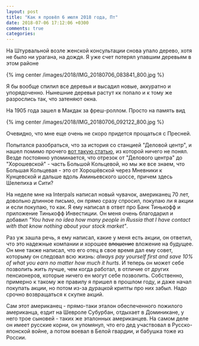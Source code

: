 ```yaml
---
layout: post
title: "Как я провёл 6 июля 2018 года, Пт"
date: 2018-07-06 17:12:06 +0300
comments: true
categories: 
---
```

На Штурвальной возле женской консультации снова упало дерево, хотя не было ни урагана, на дождя. Я уже счет потерял упавшим деревьям в этом районе

{% img center /images/2018/IMG_20180706_083841_800.jpg %}

Я бы вообще спилил все деревья и высадил новые, аккуратно и упорядоченно. Нынешние деревья растут кк попало и к тому же разрослись так, что затеняют окна.

На 1905 года зашел в Макдак за фреш-роллом. Просто на память вид 

{% img center /images/2018/IMG_20180706_092122_800.jpg %}

Очевидно, что мне еще очень не скоро придется прощаться с Пресней.

Попытался разобраться, что за история со станцией "Деловой центр", и нашел помимо прочего [вот такую статью](https://dmrog.livejournal.com/572287.html), из которой ничего не понял. Везде постоянно упоминается, что отрезок от "Делового центра" до "Хорошевской" - часть Большой Кольцевой, но мы же все знаем, что Большая Кольцевая - это от Хорошёвской через Мневники к Кунцевской и дальше вдоль Аминьевского шоссе, причем здесь Шелепиха и Сити?

На неделе мне на Interpals написал новый чувачок, американец 70 лет, довольно длинное письмо, он прямо сразу спросил, покупаю ли я акции и если покупаю, то как. Я ему написал в ответ про Банк Тинькофф и приложение Тинькофф Инвестиции. Он меня очень благодарил и добавил *"You have no idea how many people in Russia that I have contact with that know nothing about your stock market"*. 

Раз уж зашла речь, я ему написал, какие у меня есть акции, он ответил, что это надежные компании и хорошее ~~влошение~~ вложение на будущее. Он мне также написал, что его отец в свое время дал ему совет, которыму он следовал всю жизнь: *always pay yourself first and save 10% of what you earn no matter how much it hurts*. И теперь он может себе позволить жить лучше, чем когда работал, в отличие от других пенсионеров, которые ничего ен могут себе позволить. Собственно, примерно к такому же правилу я пришел в прошлом году, и даже начал покупать акции, но потом из-за дурацкой крипты про них забыл. Надо срочно возвращаться к скупке акций.

Сам этот американец - прямо-таки эталон обеспеченного пожилого американца, ездит на Шевроле Субурбан, отдыхает в Доминикане, у него трое сыновей - таких же эталонных американцев. На самом деле он имеет русские корни, он упомянул, что его дед участвовал в Русско-японской войне, а потом воевал в Белой гвардии, и бабушка тоже из России. 